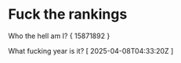 # Fuck the rankings

Who the hell am I?
{ 15871892 }

What fucking year is it?
[ 2025-04-08T04:33:20Z ]
